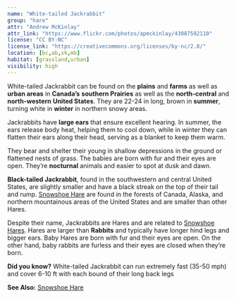 ```yaml
---
name: "White-tailed Jackrabbit"
group: "hare"
attr: "Andrew McKinlay"
attr_link: "https://www.flickr.com/photos/apmckinlay/43087592110"
license: "CC BY-NC"
license_link: "https://creativecommons.org/licenses/by-nc/2.0/"
location: [bc,ab,sk,mb]
habitat: [grassland,urban]
visibility: high
---
```

White-tailed Jackrabbit can be found on the **plains** and **farms** as well as **urban areas** in **Canada’s** **southern Prairies** as well as the **north-central** and **north-western** **United States**. They are 22-24 in long, brown in **summer**, turning white in **winter** in northern snowy areas.

Jackrabbits have **large ears** that ensure excellent hearing. In summer, the ears release body heat, helping them to cool down, while in winter they can flatten their ears along their head, serving as a blanket to keep them warm.

They bear and shelter their young in shallow depressions in the ground or flattened nests of grass. The babies are born with fur and their eyes are open. They’re **nocturnal** animals and easier to spot at dusk and dawn.

**Black-tailed Jackrabbit**, found in the southwestern and central United States, are slightly smaller and have a black streak on the top of their tail and rump. [Snowshoe Hare](/animals/snowhare) are found in the forests of Canada, Alaska, and northern mountainous areas of the United States and are smaller than other Hares.

Despite their name, Jackrabbits are Hares and are related to [Snowshoe Hares](/animals/snowhare). Hares are larger than **Rabbits** and typically have longer hind legs and bigger ears. Baby Hares are born with fur and their eyes are open. On the other hand, baby rabbits are furless and their eyes are closed when they’re born.

**Did you know?** White-tailed Jackrabbit can run extremely fast (35-50 mph) and cover 6-10 ft with each bound of their long back legs

<!-- generated, do not edit -->
**See Also:**
[Snowshoe Hare](/animals/snowhare)
